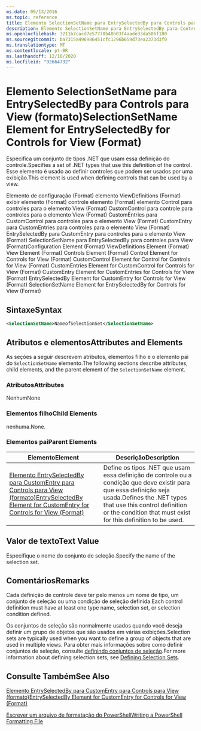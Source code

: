```yaml
---
ms.date: 09/13/2016
ms.topic: reference
title: Elemento SelectionSetName para EntrySelectedBy para Controls para View (formato)
description: Elemento SelectionSetName para EntrySelectedBy para Controls para View (formato)
ms.openlocfilehash: 3211b7cacd7e57770b48b03f4aade33da506f180
ms.sourcegitcommit: ba7315a496986451cfc1296b659d73ea2373d3f0
ms.translationtype: MT
ms.contentlocale: pt-BR
ms.lasthandoff: 12/10/2020
ms.locfileid: "92664732"
---
```

# <a name="selectionsetname-element-for-entryselectedby-for-controls-for-view-format"></a><span data-ttu-id="4c179-103">Elemento SelectionSetName para EntrySelectedBy para Controls para View (formato)</span><span class="sxs-lookup"><span data-stu-id="4c179-103">SelectionSetName Element for EntrySelectedBy for Controls for View (Format)</span></span>

<span data-ttu-id="4c179-104">Especifica um conjunto de tipos .NET que usam essa definição do controle.</span><span class="sxs-lookup"><span data-stu-id="4c179-104">Specifies a set of .NET types that use this definition of the control.</span></span> <span data-ttu-id="4c179-105">Esse elemento é usado ao definir controles que podem ser usados por uma exibição.</span><span class="sxs-lookup"><span data-stu-id="4c179-105">This element is used when defining controls that can be used by a view.</span></span>

<span data-ttu-id="4c179-106">Elemento de configuração (Format) elemento ViewDefinitions (Format) exibir elemento (Format) controle elemento (Format) elemento Control para controles para o elemento View (Format) CustomControl para controle para controles para o elemento View (Format) CustomEntries para CustomControl para controles para o elemento View (Format) CustomEntry para CustomEntries para controles para o elemento View (Format) EntrySelectedBy para CustomEntry para controles para o elemento View (Format) SelectionSetName para EntrySelectedBy para controles para View (Format)</span><span class="sxs-lookup"><span data-stu-id="4c179-106">Configuration Element (Format) ViewDefinitions Element (Format) View Element (Format) Controls Element (Format) Control Element for Controls for View (Format) CustomControl Element for Control for Controls for View (Format) CustomEntries Element for CustomControl for Controls for View (Format) CustomEntry Element for CustomEntries for Controls for View (Format) EntrySelectedBy Element for CustomEntry for Controls for View (Format) SelectionSetName Element for EntrySelectedBy for Controls for View (Format)</span></span>

## <a name="syntax"></a><span data-ttu-id="4c179-107">Sintaxe</span><span class="sxs-lookup"><span data-stu-id="4c179-107">Syntax</span></span>

```xml
<SelectionSetName>NameofSelectionSet</SelectionSetName>

```

## <a name="attributes-and-elements"></a><span data-ttu-id="4c179-108">Atributos e elementos</span><span class="sxs-lookup"><span data-stu-id="4c179-108">Attributes and Elements</span></span>

<span data-ttu-id="4c179-109">As seções a seguir descrevem atributos, elementos filho e o elemento pai do `SelectionSetName` elemento.</span><span class="sxs-lookup"><span data-stu-id="4c179-109">The following sections describe attributes, child elements, and the parent element of the `SelectionSetName` element.</span></span>

### <a name="attributes"></a><span data-ttu-id="4c179-110">Atributos</span><span class="sxs-lookup"><span data-stu-id="4c179-110">Attributes</span></span>

<span data-ttu-id="4c179-111">Nenhum</span><span class="sxs-lookup"><span data-stu-id="4c179-111">None</span></span>

### <a name="child-elements"></a><span data-ttu-id="4c179-112">Elementos filho</span><span class="sxs-lookup"><span data-stu-id="4c179-112">Child Elements</span></span>

<span data-ttu-id="4c179-113">nenhuma.</span><span class="sxs-lookup"><span data-stu-id="4c179-113">None.</span></span>

### <a name="parent-elements"></a><span data-ttu-id="4c179-114">Elementos pai</span><span class="sxs-lookup"><span data-stu-id="4c179-114">Parent Elements</span></span>

|<span data-ttu-id="4c179-115">Elemento</span><span class="sxs-lookup"><span data-stu-id="4c179-115">Element</span></span>|<span data-ttu-id="4c179-116">Descrição</span><span class="sxs-lookup"><span data-stu-id="4c179-116">Description</span></span>|
|-------------|-----------------|
|[<span data-ttu-id="4c179-117">Elemento EntrySelectedBy para CustomEntry para Controls para View (formato)</span><span class="sxs-lookup"><span data-stu-id="4c179-117">EntrySelectedBy Element for CustomEntry for Controls for View (Format)</span></span>](./entryselectedby-element-for-customentry-for-controls-for-view-format.md)|<span data-ttu-id="4c179-118">Define os tipos .NET que usam essa definição de controle ou a condição que deve existir para que essa definição seja usada.</span><span class="sxs-lookup"><span data-stu-id="4c179-118">Defines the .NET types that use this control definition or the condition that must exist for this definition to be used.</span></span>|

## <a name="text-value"></a><span data-ttu-id="4c179-119">Valor de texto</span><span class="sxs-lookup"><span data-stu-id="4c179-119">Text Value</span></span>

<span data-ttu-id="4c179-120">Especifique o nome do conjunto de seleção.</span><span class="sxs-lookup"><span data-stu-id="4c179-120">Specify the name of the selection set.</span></span>

## <a name="remarks"></a><span data-ttu-id="4c179-121">Comentários</span><span class="sxs-lookup"><span data-stu-id="4c179-121">Remarks</span></span>

<span data-ttu-id="4c179-122">Cada definição de controle deve ter pelo menos um nome de tipo, um conjunto de seleção ou uma condição de seleção definida.</span><span class="sxs-lookup"><span data-stu-id="4c179-122">Each control definition must have at least one type name, selection set, or selection condition defined.</span></span>

<span data-ttu-id="4c179-123">Os conjuntos de seleção são normalmente usados quando você deseja definir um grupo de objetos que são usados em várias exibições.</span><span class="sxs-lookup"><span data-stu-id="4c179-123">Selection sets are typically used when you want to define a group of objects that are used in multiple views.</span></span> <span data-ttu-id="4c179-124">Para obter mais informações sobre como definir conjuntos de seleção, consulte [definindo conjuntos de seleção](./defining-selection-sets.md).</span><span class="sxs-lookup"><span data-stu-id="4c179-124">For more information about defining selection sets, see [Defining Selection Sets](./defining-selection-sets.md).</span></span>

## <a name="see-also"></a><span data-ttu-id="4c179-125">Consulte Também</span><span class="sxs-lookup"><span data-stu-id="4c179-125">See Also</span></span>

[<span data-ttu-id="4c179-126">Elemento EntrySelectedBy para CustomEntry para Controls para View (formato)</span><span class="sxs-lookup"><span data-stu-id="4c179-126">EntrySelectedBy Element for CustomEntry for Controls for View (Format)</span></span>](./entryselectedby-element-for-customentry-for-controls-for-view-format.md)

[<span data-ttu-id="4c179-127">Escrever um arquivo de formatação do PowerShell</span><span class="sxs-lookup"><span data-stu-id="4c179-127">Writing a PowerShell Formatting File</span></span>](./writing-a-powershell-formatting-file.md)
